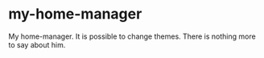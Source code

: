 # my-home-manager
My home-manager. It is possible to change themes. There is nothing more to say about him.
